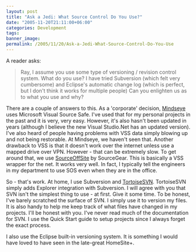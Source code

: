 ```yaml
---
layout: post
title: "Ask a Jedi: What Source Control Do You Use?"
date: "2005-11-20T21:11:00+06:00"
categories: Development 
tags: 
banner_image: 
permalink: /2005/11/20/Ask-a-Jedi-What-Source-Control-Do-You-Use
---
```


A reader asks:

<blockquote>
Ray, I assume you use some type of versioning / revision control system.  What do you use?  I have tried Subversion (which felt very cumbersome) and Eclipse's automatic change log (which is perfect, but I don't think it works for multiple people)  Can you enlighten us as to what you use and why?
</blockquote>

There are a couple of answers to this. As a 'corporate' decision, <a href="http://www.mindseye.com">Mindseye</a> uses Microsoft Visual Source Safe. I've used that for my personal projects in the past and it is very, very easy. However, it's also hasn't been updated in years (although I believe the new Visual Studio.Net has an updated version). I've also heard of people having problems with VSS data simply blowing up and not being restorable. At Mindseye, we haven't seen that. Another drawback to VSS is that it doesn't work over the internet unless use a mapped drive over VPN. However - that can be extremely slow. To get around that, we use <a href="http://www.sourcegear.com/sos/index.html">SourceOffSite</a> by SourceGear. This is basically a VSS wrapper for the net. It works very well. In fact, I typically tell the engineers in my department to use SOS even when they are in the office. 

So - that's work. At home, I use Subversion and <a href="http://tortoisesvn.tigris.org">TortoiseSVN</a>. TortoiseSVN simply adds Explorer integration with Subversion. I will agree with you that SVN isn't the simplest thing to use - at first. Give it some time. To be honest, I've barely scratched the surface of SVN. I simply use it to version my files. It is also handy to help me keep track of what files have changed in my projects. I'll be honest with you. I've never read much of the documentation for SVN. I use the Quick Start guide to setup projects since I always forget the exact process. 

I also use the Eclipse built-in versioning system. It is something I would have loved to have seen in the late-great HomeSite+.